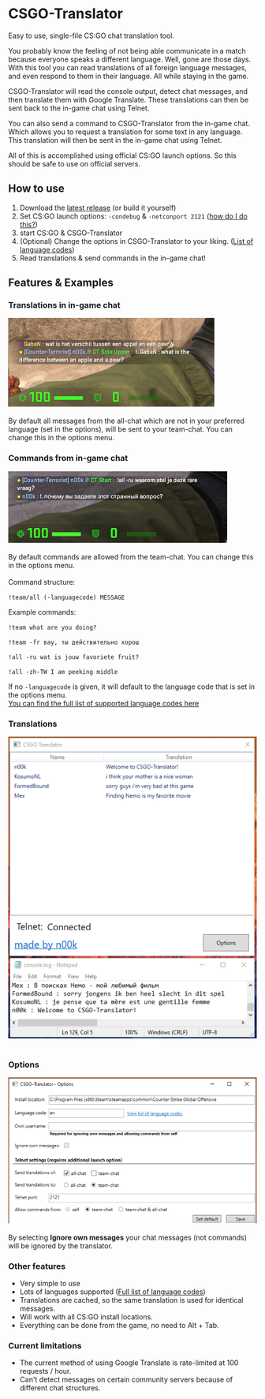 # CSGO-Translator
Easy to use, single-file CS:GO chat translation tool. 

You probably know the feeling of not being able communicate in a match because everyone speaks a different language.
Well, gone are those days. With this tool you can read translations of all foreign language messages, and even respond to them in their language. All while staying in the game.

CSGO-Translator will read the console output, detect chat messages, and then translate them with Google Translate. These translations can then be sent back to the in-game chat using Telnet.

You can also send a command to CSGO-Translator from the in-game chat. Which allows you to request a translation for some text in any language. This translation will then be sent in the in-game chat using Telnet.

All of this is accomplished using official CS:GO launch options. So this should be safe to use on official servers.

## How to use

1. Download the [latest release](https://github.com/NiekNijland/CSGO-Translator/releases) (or build it yourself)
2. Set CS:GO launch options: `-condebug` & `-netconport 2121` ([how do I do this?](https://support.steampowered.com/kb_article.php?ref=1040-JWMT-2947)) 
3. start CS:GO & CSGO-Translator
4. (Optional) Change the options in CSGO-Translator to your liking. ([List of language codes](https://cloud.google.com/translate/docs/languages))
5. Read translations & send commands in the in-game chat!

## Features & Examples

### Translations in in-game chat
![](img/translation-to-chat.png)<br /><br />
By default all messages from the all-chat which are not in your preferred language (set in the options), will be sent to your team-chat.
You can change this in the options menu.

### Commands from in-game chat
![](img/command.png)<br /><br />
By default commands are allowed from the team-chat. You can change this in the options menu.<br /><br />
Command structure:<br />
```
!team/all (-languagecode) MESSAGE
```

Example commands:<br />
```
!team what are you doing?
```
```
!team -fr вау, ты действительно хорош 
```
```
!all -ru wat is jouw favoriete fruit?
```
```
!all -zh-TW I am peeking middle
```
If no `-languagecode` is given, it will default to the language code that is set in the options menu.<br />
[You can find the full list of supported language codes here](https://cloud.google.com/translate/docs/languages)

### Translations
![](img/translations-in-app.png)<br /><br />


### Options
![](img/options.png)<br /><br />
By selecting __Ignore own messages__ your chat messages (not commands) will be ignored by the translator. 

### Other features
* Very simple to use
* Lots of languages supported ([Full list of language codes](https://cloud.google.com/translate/docs/languages))
* Translations are cached, so the same translation is used for identical messages.
* Will work with all CS:GO install locations.
* Everything can be done from the game, no need to Alt + Tab.

### Current limitations
* The current method of using Google Translate is rate-limited at 100 requests / hour.
* Can't detect messages on certain community servers because of different chat structures.
